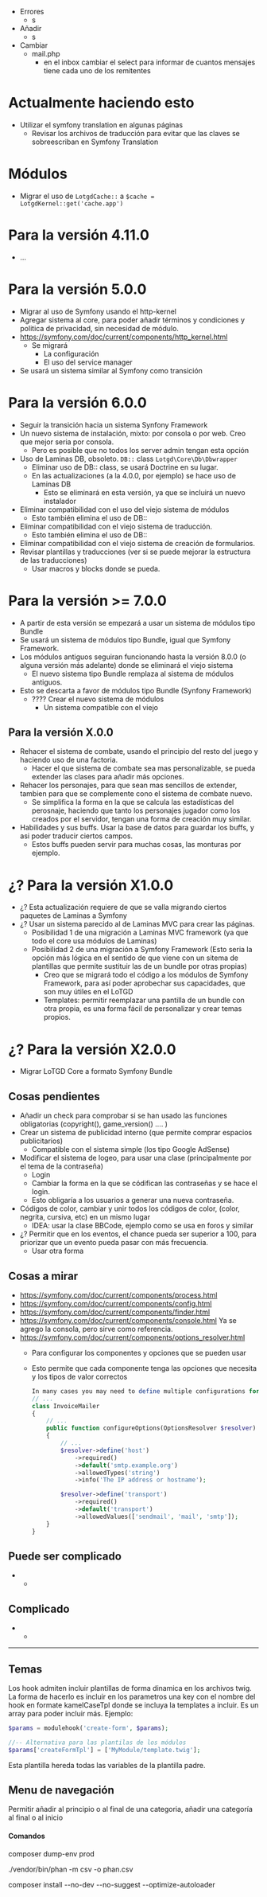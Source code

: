 -   Errores
    -   s
-   Añadir
    -   s
-   Cambiar
    -   mail.php
        -   en el inbox cambiar el select para informar de cuantos mensajes tiene cada uno de los remitentes

# Actualmente haciendo esto
-   Utilizar el symfony translation en algunas páginas
    -   Revisar los archivos de traducción para evitar que las claves se sobreescriban en Symfony Translation

# Módulos
-   Migrar el uso de `LotgdCache::` a `$cache = LotgdKernel::get('cache.app')`

# Para la versión 4.11.0
-   ...

# Para la versión 5.0.0
-   Migrar al uso de Symfony usando el http-kernel
-   Agregar sistema al core, para poder añadir términos y condiciones y politica de privacidad, sin necesidad de módulo.
-   https://symfony.com/doc/current/components/http_kernel.html
    -   Se migrará 
        -   La configuración
        -   El uso del service manager
-   Se usará un sistema similar al Symfony como transición

# Para la versión 6.0.0
-   Seguir la transición hacia un sistema Synfony Framework
-   Un nuevo sistema de instalación, mixto: por consola o por web. Creo que mejor seria por consola.
    -   Pero es posible que no todos los server admin tengan esta opción
-   Uso de Laminas DB, obsoleto. `DB::` class `Lotgd\Core\Db\Dbwrapper`
    -   Eliminar uso de DB:: class, se usará Doctrine en su lugar.
    -   En las actualizaciones (a la 4.0.0, por ejemplo) se hace uso de Laminas DB
        -   Esto se eliminará en esta versión, ya que se incluirá un nuevo instalador
-   Eliminar compatibilidad con el uso del viejo sistema de módulos
    -   Esto también elimina el uso de DB::
-   Eliminar compatibilidad con el viejo sistema de traducción.
    -   Esto también elimina el uso de DB::
-   Eliminar compatibilidad con el viejo sistema de creación de formularios.
-   Revisar plantillas y traducciones (ver si se puede mejorar la estructura de las traducciones)
    -   Usar macros y blocks donde se pueda.

# Para la versión >= 7.0.0 
-   A partir de esta versión se empezará a usar un sistema de módulos tipo Bundle
-   Se usará un sistema de módulos tipo Bundle, igual que Symfony Framework.
-   Los módulos antiguos seguiran funcionando hasta la versión 8.0.0 (o alguna versión más adelante) donde se eliminará el viejo sistema
    -   El nuevo sistema tipo Bundle remplaza al sistema de módulos antiguos.
-   Esto se descarta a favor de módulos tipo Bundle (Synfony Framework)
    -   ???? Crear el nuevo sistema de módulos
        -   Un sistema compatible con el viejo

## Para la versión X.0.0
-   Rehacer el sistema de combate, usando el principio del resto del juego y haciendo uso de una factoria.
    -   Hacer el que sistema de combate sea mas personalizable, se pueda extender las clases para añadir más opciones.
-   Rehacer los personajes, para que sean mas sencillos de extender, tambien para que se complemente cono el sistema de combate nuevo.
    -   Se simplifica la forma en la que se calcula las estadísticas del perosnaje, haciendo que tanto los personajes jugador como los creados por el servidor, tengan una forma de creación muy similar.
-   Habilidades y sus buffs. Usar la base de datos para guardar los buffs, y asi poder traducir ciertos campos.
    -   Estos buffs pueden servir para muchas cosas, las monturas por ejemplo.

# ¿? Para la versión X1.0.0
-   ¿? Esta actualización requiere de que se valla migrando ciertos paquetes de Laminas a Symfony
-   ¿? Usar un sistema parecido al de Laminas MVC para crear las páginas.
    -   Posibilidad 1 de una migración a Laminas MVC framework (ya que todo el core usa módulos de Laminas)
    -   Posibilidad 2 de una migración a Symfony Framework (Esto seria la opción más lógica en el sentido de que viene con un sitema de plantillas que permite sustituir las de un bundle por otras propias)
        -   Creo que se migrará todo el código a los módulos de Symfony Framework, para así poder aprobechar sus capacidades, que son muy útiles en el LoTGD
        -   Templates: permitir reemplazar una pantilla de un bundle con otra propia, es una forma fácil de personalizar y crear temas propios.

# ¿? Para la versión X2.0.0
-   Migrar LoTGD Core a formato Symfony Bundle

## Cosas pendientes
-   Añadir un check para comprobar si se han usado las funciones obligatorias (copyright(), game_version() .... )
-   Crear un sistema de publicidad interno (que permite comprar espacios publicitarios)
    -   Compatible con el sistema simple (los tipo Google AdSense)
-   Modificar el sistema de logeo, para usar una clase (principalmente por el tema de la contraseña)
    -   Login
    -   Cambiar la forma en la que se códifican las contraseñas y se hace el login.
    -   Esto obligaría a los usuarios a generar una nueva contraseña.
-   Códigos de color, cambiar y unir todos los códigos de color, (color, negrita, cursiva, etc) en un mismo lugar
    -   IDEA: usar la clase BBCode, ejemplo como se usa en foros y similar
-   ¿? Permitir que en los eventos, el chance pueda ser superior a 100, para priorizar que un evento pueda pasar con más frecuencia.
    -   Usar otra forma

## Cosas a mirar
-   https://symfony.com/doc/current/components/process.html
-   https://symfony.com/doc/current/components/config.html
-   https://symfony.com/doc/current/components/finder.html
-   https://symfony.com/doc/current/components/console.html Ya se agrego la consola, pero sirve como referencia.
-   https://symfony.com/doc/current/components/options_resolver.html
    -   Para configurar los componentes y opciones que se pueden usar 
    -   Esto permite que cada componente tenga las opciones que necesita y los tipos de valor correctos
        
        ```php
        In many cases you may need to define multiple configurations for each option. For example, suppose the InvoiceMailer class has an host option that isrequired and a transport option which can be one of sendmail, mail and smtp. You can improve the readability of the code avoiding to duplicate option namefor each configuration using the define() method:
        // ...
        class InvoiceMailer
        {
            // ...
            public function configureOptions(OptionsResolver $resolver)
            {
                // ...
                $resolver->define('host')
                    ->required()
                    ->default('smtp.example.org')
                    ->allowedTypes('string')
                    ->info('The IP address or hostname');

                $resolver->define('transport')
                    ->required()
                    ->default('transport')
                    ->allowedValues(['sendmail', 'mail', 'smtp']);
            }
        }
        ```

## Puede ser complicado
-   *

## Complicado
-   *

* * *


## Temas

Los hook admiten incluir plantillas de forma dinamica en los archivos twig.
La forma de hacerlo es incluir en los parametros una key con el nombre del hook en formate kamelCaseTpl donde se incluya la templates a incluir. Es un array para poder incluir más.
Ejemplo:

```php
$params = modulehook('create-form', $params);

//-- Alternativa para las plantilas de los módulos
$params['createFormTpl'] = ['MyModule/template.twig'];
```

Esta plantilla hereda todas las variables de la plantilla padre.

## Menu de navegación

Permitir añadir al principio o al final de una categoria, añadir una categoría al final o al inicio

#### Comandos

composer dump-env prod

./vendor/bin/phan -m csv -o phan.csv

composer install --no-dev --no-suggest --optimize-autoloader

